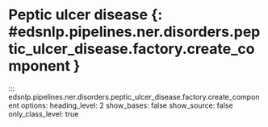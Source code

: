 # Peptic ulcer disease {: #edsnlp.pipelines.ner.disorders.peptic_ulcer_disease.factory.create_component }

::: edsnlp.pipelines.ner.disorders.peptic_ulcer_disease.factory.create_component
    options:
        heading_level: 2
        show_bases: false
        show_source: false
        only_class_level: true
